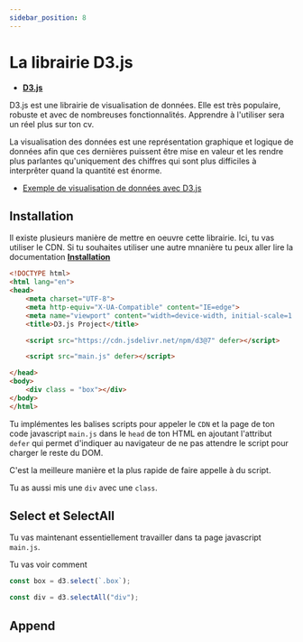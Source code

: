 ```yaml
---
sidebar_position: 8
---
```


# La librairie D3.js

* [**D3.js**](https://d3js.org)

D3.js est une librairie de visualisation de données.
Elle est très populaire, robuste et avec de nombreuses fonctionnalités. Apprendre à l'utiliser sera un réel plus sur ton cv.

La visualisation des données est une représentation graphique et logique de données afin que ces dernières puissent être mise en valeur et les rendre plus parlantes qu'uniquement des chiffres qui sont plus difficiles à interprêter quand la quantité est énorme.

* [Exemple de visualisation de données avec D3.js](http://www.brandlovescore.com/blackfriday2017/#bf)

## Installation

Il existe plusieurs manière de mettre en oeuvre cette librairie. Ici, tu vas utiliser le CDN. Si tu souhaites utiliser une autre mnanière tu peux aller lire la documentation [**Installation**](https://github.com/d3/d3/blob/main/README.md#installing)

```html {9,11}
<!DOCTYPE html>
<html lang="en">
<head>
    <meta charset="UTF-8">
    <meta http-equiv="X-UA-Compatible" content="IE=edge">
    <meta name="viewport" content="width=device-width, initial-scale=1.0">
    <title>D3.js Project</title>

    <script src="https://cdn.jsdelivr.net/npm/d3@7" defer></script>

    <script src="main.js" defer></script>

</head>
<body>
    <div class = "box"></div>
</body>
</html>
```

Tu implémentes les balises scripts pour appeler le `CDN` et la page de ton code javascript `main.js` dans le `head` de ton HTML en ajoutant l'attribut `defer` qui permet d'indiquer au navigateur de ne pas attendre le script pour charger le reste du DOM.

C'est la meilleure manière et la plus rapide de faire appelle à du script.

Tu as aussi mis une `div` avec une `class`.

## Select et SelectAll

Tu vas maintenant essentiellement travailler dans ta page javascript `main.js`.

Tu vas voir comment 

```js title="ici, tu selectionnes uniquement l'élément ayant la class .box"
const box = d3.select(`.box`);
```

```js title="ici, tu selectionnes tous les éléments div"
const div = d3.selectAll("div");
```

## Append
